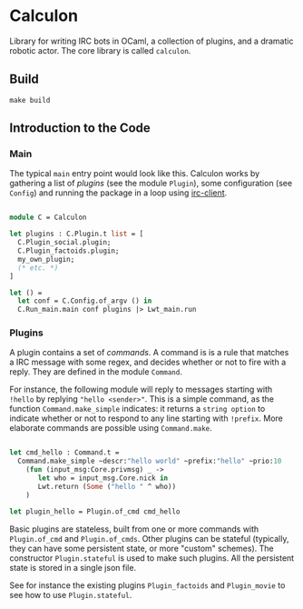 
# Calculon

Library for writing IRC bots in OCaml, a collection of plugins, and a dramatic robotic actor.
The core library is called `calculon`.

## Build

```
make build
```

## Introduction to the Code

### Main

The typical `main` entry point would look like  this.
Calculon works by gathering a list of
*plugins* (see the module `Plugin`), some configuration (see `Config`)
and running the package in a loop using [irc-client](https://github.com/johnelse/ocaml-irc-client/).

```ocaml

module C = Calculon

let plugins : C.Plugin.t list = [
  C.Plugin_social.plugin;
  C.Plugin_factoids.plugin;
  my_own_plugin;
  (* etc. *)
]

let () =
  let conf = C.Config.of_argv () in
  C.Run_main.main conf plugins |> Lwt_main.run


```

### Plugins

A plugin contains a set of *commands*.
A command is is a rule that matches a IRC message with some regex, and decides
whether or not to fire with a reply. They are defined in the module `Command`.

For instance, the following module will reply to messages
starting with `!hello` by replying `"hello <sender>"`. This is a simple
command, as the function `Command.make_simple` indicates: it returns a `string
option` to indicate whether or not to respond to any line starting with
`!prefix`. More elaborate commands are possible using `Command.make`.

```ocaml

let cmd_hello : Command.t =
  Command.make_simple ~descr:"hello world" ~prefix:"hello" ~prio:10
    (fun (input_msg:Core.privmsg) _ ->
       let who = input_msg.Core.nick in
       Lwt.return (Some ("hello " ^ who))
    )

let plugin_hello = Plugin.of_cmd cmd_hello
```

Basic plugins are stateless, built from one or more commands with `Plugin.of_cmd`
and `Plugin.of_cmds`.
Other plugins can be stateful (typically, they can have some persistent
state, or more "custom" schemes).
The constructor `Plugin.stateful` is used to make such plugins.
All the persistent state is stored in a single json file.

See for instance the existing plugins `Plugin_factoids` and `Plugin_movie`
to see how to use `Plugin.stateful`.
